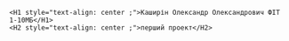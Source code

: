 
    <H1 style="text-align: center ;">Каширін Олександр Олександрович ФІТ 1-10МБ</H1>
    <H2 style="text-align: center ;">перший проект</H2>
